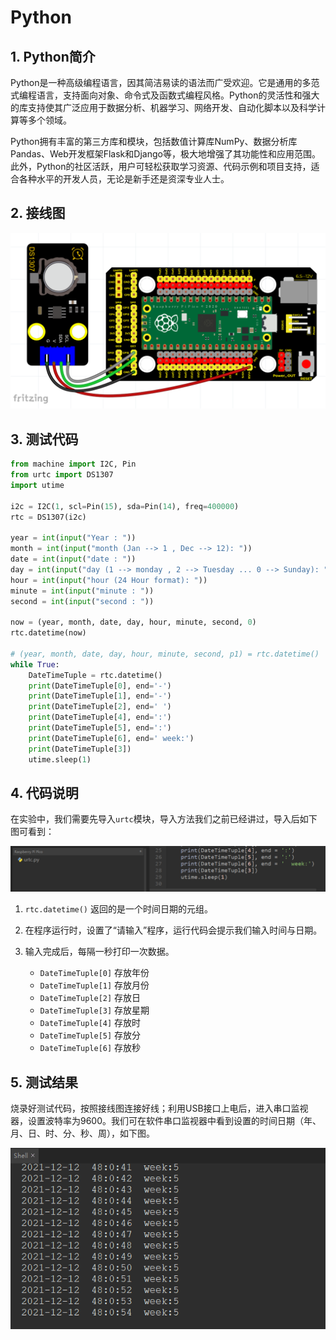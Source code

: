# Python


## 1. Python简介  

Python是一种高级编程语言，因其简洁易读的语法而广受欢迎。它是通用的多范式编程语言，支持面向对象、命令式及函数式编程风格。Python的灵活性和强大的库支持使其广泛应用于数据分析、机器学习、网络开发、自动化脚本以及科学计算等多个领域。  

Python拥有丰富的第三方库和模块，包括数值计算库NumPy、数据分析库Pandas、Web开发框架Flask和Django等，极大地增强了其功能性和应用范围。此外，Python的社区活跃，用户可轻松获取学习资源、代码示例和项目支持，适合各种水平的开发人员，无论是新手还是资深专业人士。  

## 2. 接线图  

![](media/ef54ce9bfde8bda9c7ffaa0deb3350cc.png)  

## 3. 测试代码  

```python  
from machine import I2C, Pin  
from urtc import DS1307  
import utime  

i2c = I2C(1, scl=Pin(15), sda=Pin(14), freq=400000)  
rtc = DS1307(i2c)  

year = int(input("Year : "))  
month = int(input("month (Jan --> 1 , Dec --> 12): "))  
date = int(input("date : "))  
day = int(input("day (1 --> monday , 2 --> Tuesday ... 0 --> Sunday): "))  
hour = int(input("hour (24 Hour format): "))  
minute = int(input("minute : "))  
second = int(input("second : "))  

now = (year, month, date, day, hour, minute, second, 0)  
rtc.datetime(now)  

# (year, month, date, day, hour, minute, second, p1) = rtc.datetime()  
while True:  
    DateTimeTuple = rtc.datetime()  
    print(DateTimeTuple[0], end='-')  
    print(DateTimeTuple[1], end='-')  
    print(DateTimeTuple[2], end=' ')  
    print(DateTimeTuple[4], end=':')  
    print(DateTimeTuple[5], end=':')  
    print(DateTimeTuple[6], end=' week:')  
    print(DateTimeTuple[3])  
    utime.sleep(1)  
```  

## 4. 代码说明  

在实验中，我们需要先导入`urtc`模块，导入方法我们之前已经讲过，导入后如下图可看到：  

![](media/d305e41132e0b7555314c377384953ec.png)  

1. `rtc.datetime()` 返回的是一个时间日期的元组。  
2. 在程序运行时，设置了“请输入”程序，运行代码会提示我们输入时间与日期。  
3. 输入完成后，每隔一秒打印一次数据。  

   - `DateTimeTuple[0]` 存放年份  
   - `DateTimeTuple[1]` 存放月份  
   - `DateTimeTuple[2]` 存放日  
   - `DateTimeTuple[3]` 存放星期  
   - `DateTimeTuple[4]` 存放时  
   - `DateTimeTuple[5]` 存放分  
   - `DateTimeTuple[6]` 存放秒  

## 5. 测试结果  

烧录好测试代码，按照接线图连接好线；利用USB接口上电后，进入串口监视器，设置波特率为9600。我们可在软件串口监视器中看到设置的时间日期（年、月、日、时、分、秒、周），如下图。  

![](media/5eeff01505f15ca0447cdd7099349daf.png)








